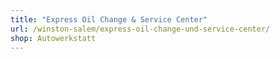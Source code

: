 ```yaml
---
title: "Express Oil Change & Service Center"
url: /winston-salem/express-oil-change-und-service-center/
shop: Autowerkstatt
---
```


